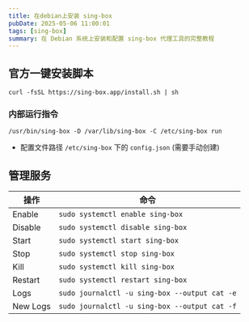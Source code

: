 ```yaml
---
title: 在debian上安装 sing-box
pubDate: 2025-05-06 11:00:01
tags: [sing-box]
summary: 在 Debian 系统上安装和配置 sing-box 代理工具的完整教程
---
```


## 官方一键安装脚本

```shell
curl -fsSL https://sing-box.app/install.sh | sh
```

### 内部运行指令

```shell
/usr/bin/sing-box -D /var/lib/sing-box -C /etc/sing-box run
```
- 配置文件路径 `/etc/sing-box` 下的 `config.json` (需要手动创建)


## 管理服务

| 操作          | 命令                                              |
|---------------|--------------------------------------------------|
| Enable        | `sudo systemctl enable sing-box`                |
| Disable       | `sudo systemctl disable sing-box`               |
| Start         | `sudo systemctl start sing-box`                 |
| Stop          | `sudo systemctl stop sing-box`                  |
| Kill          | `sudo systemctl kill sing-box`                  |
| Restart       | `sudo systemctl restart sing-box`               |
| Logs          | `sudo journalctl -u sing-box --output cat -e`   |
| New Logs      | `sudo journalctl -u sing-box --output cat -f`   |